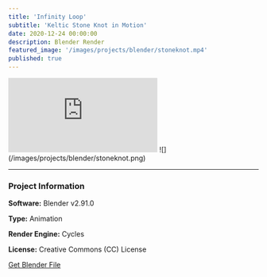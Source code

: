 ```yaml
---
title: 'Infinity Loop'
subtitle: 'Keltic Stone Knot in Motion'
date: 2020-12-24 00:00:00
description: Blender Render
featured_image: '/images/projects/blender/stoneknot.mp4'
published: true
---
```


<iframe src="https://github.com/davidkastner/illustratedatom/tree/master/files/stoneknot.mp4" frameborder="0" webkitallowfullscreen mozallowfullscreen allowfullscreen></iframe>
![](/images/projects/blender/stoneknot.png)

---

### Project Information

**Software:** Blender v2.91.0

**Type:** Animation

**Render Engine:** Cycles

**License:** Creative Commons (CC) License

<a href="https://github.com/davidkastner/illustratedatom/tree/master/files/stoneknot.blend" class="button button--large">Get Blender File</a>

